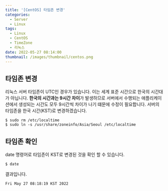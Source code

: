 ```yaml
---
title: '[CentOS] 타임존 변경'
categories:
  - Server
  - Linux
tags:
  - Linux
  - CentOS
  - TimeZone
  - 리눅스
date: 2022-05-27 08:14:00
thumbnail: /images/thumbnail/centos.png
---
```


## 타임존 변경

리눅스 서버 타임존이 UTC인 경우가 있습니다. 이는 세계 표준 시간으로 한국의 시간대가 아닙니다. **한국의 시간과는 9시간 차이**가 발생하므로 서버에서 수행되는 애플리케이션에서 생성되는 시간도 모두 9시간씩 차이가 나기 떄문에 수정이 필요합니다. 서버의 타임존을 한국 시간(KST)로 변경하겠습니다.

```shell
$ sudo rm /etc/localtime
$ sudo ln -s /usr/share/zoneinfo/Asia/Seoul /etc/localtime
```

## 타임존 확인

date 명령어로 타임존이 KST로 변경된 것을 확인 할 수 있습니다.

```shell
$ date
```

결과입니다.

```shell
Fri May 27 08:18:19 KST 2022
```
